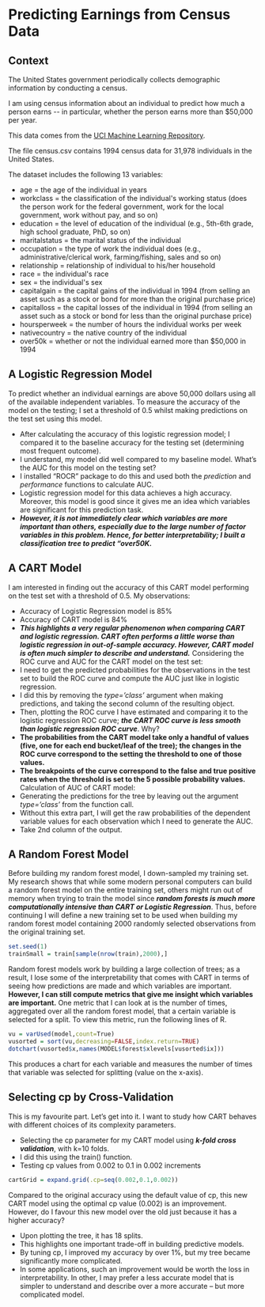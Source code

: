 # Predicting Earnings from Census Data
## Context
The United States government periodically collects demographic information by conducting a census.

I am using census information about an individual to predict how much a person earns -- in particular, whether the person earns more than $50,000 per year. 

This data comes from the [UCI Machine Learning Repository]( http://archive.ics.uci.edu/ml/datasets/Adult).

The file census.csv contains 1994 census data for 31,978 individuals in the United States.

The dataset includes the following 13 variables:
-	age = the age of the individual in years
-	workclass = the classification of the individual's working status (does the person work for the federal government, work for the local government, work without pay, and so on)
-	education = the level of education of the individual (e.g., 5th-6th grade, high school graduate, PhD, so on)
-	maritalstatus = the marital status of the individual
-	occupation = the type of work the individual does (e.g., administrative/clerical work, farming/fishing, sales and so on)
-	relationship = relationship of individual to his/her household
-	race = the individual's race
-	sex = the individual's sex
-	capitalgain = the capital gains of the individual in 1994 (from selling an asset such as a stock or bond for more than the original purchase price)
-	capitalloss = the capital losses of the individual in 1994 (from selling an asset such as a stock or bond for less than the original purchase price)
-	hoursperweek = the number of hours the individual works per week
-	nativecountry = the native country of the individual
-	over50k = whether or not the individual earned more than $50,000 in 1994

## A Logistic Regression Model 
To predict whether an individual earnings are above 50,000 dollars using all of the available independent variables. 
To measure the accuracy of the model on the testing; I set a threshold of 0.5 whilst making predictions on the test set using this model. 
-	After calculating the accuracy of this logistic regression model; I compared it to the baseline accuracy for the testing set (determining most frequent outcome). 
-	I understand, my model did well compared to my baseline model. What’s the AUC for this model on the testing set? 
-	I installed “ROCR” package to do this and used both the _prediction_ and _performance_ functions to calculate AUC. 
-	Logistic regression model for this data achieves a high accuracy. Moreover, this model is good since it gives me an idea which variables are significant for this prediction task. 
-	**_However, it is not immediately clear which variables are more important than others, especially due to the large number of factor variables in this problem. Hence, for better interpretability; I built a classification tree to predict “over50K._**

## A CART Model
I am interested in finding out the accuracy of this CART model performing on the test set with a threshold of 0.5. My observations:
-	Accuracy of Logistic Regression model is 85%
-	Accuracy of CART model is 84%
-	**_This highlights a very regular phenomenon when comparing CART and logistic regression. CART often performs a little worse than logistic regression in out-of-sample accuracy. However, CART model is often much simpler to describe and understand._**
Considering the ROC curve and AUC for the CART model on the test set:
-	I need to get the predicted probabilities for the observations in the test set to build the ROC curve and compute the AUC just like in logistic regression. 
-	I did this by removing the _type=’class’_ argument when making predictions, and taking the second column of the resulting object. 
-	Then, plotting the ROC curve I have estimated and comparing it to the logistic regression ROC curve; **_the CART ROC curve is less smooth than logistic regression ROC curve_**. Why? 
-	**The probabilities from the CART model take only a handful of values (five, one for each end bucket/leaf of the tree); the changes in the ROC curve correspond to the setting the threshold to one of those values.**
-	**The breakpoints of the curve correspond to the false and true positive rates when the threshold is set to the 5 possible probability values.**
Calculation of AUC of CART model:
-	Generating the predictions for the tree by leaving out the argument _type=’class’_ from the function call. 
-	Without this extra part, I will get the raw probabilities of the dependent variable values for each observation which I need to generate the AUC. 
-	Take 2nd column of the output. 

## A Random Forest Model 
Before building my random forest model, I down-sampled my training set. My research shows that while some modern personal computers can build a random forest model on the entire training set, others might run out of memory when trying to train the model since **_random forests is much more computationally intensive than CART or Logistic Regression_**. Thus, before continuing I will define a new training set to be used when building my random forest model containing 2000 randomly selected observations from the original training set. 

```r
set.seed(1)
trainSmall = train[sample(nrow(train),2000),]
```


Random forest models work by building a large collection of trees; as a result, I lose some of the interpretability that comes with CART in terms of seeing how predictions are made and which variables are important. **However, I can still compute metrics that give me insight which variables are important.**
One metric that I can look at is the number of times, aggregated over all the random forest model, that a certain variable is selected for a split. To view this metric, run the following lines of R. 

```r
vu = varUsed(model,count=True)
vusorted = sort(vu,decreasing=FALSE,index.return=TRUE)
dotchart(vusorted$x,names(MODEL$forest$xlevels[vusorted$ix]))
```

This produces a chart for each variable and measures the number of times that variable was selected for splitting (value on the x-axis). 


## Selecting cp by Cross-Validation
This is my favourite part. Let’s get into it. 
I want to study how CART behaves with different choices of its complexity parameters. 
-	Selecting the cp parameter for my CART model using **_k-fold cross validation_**, with k=10 folds. 
-	I did this using the train() function. 
-	Testing cp values from 0.002 to 0.1 in 0.002 increments

```r
cartGrid = expand.grid(.cp=seq(0.002,0.1,0.002))
```


Compared to the original accuracy using the default value of cp, this new CART model using the optimal cp value (0.002) is an improvement. However, do I favour this new model over the old just because it has a higher accuracy? 
-	Upon plotting the tree, it has 18 splits. 
-	This highlights one important trade-off in building predictive models. 
-	By tuning cp, I improved my accuracy by over 1%, but my tree became significantly more complicated. 
-	In some applications, such an improvement would be worth the loss in interpretability. In other, I may prefer a less accurate model that is simpler to understand and describe over a more accurate – but more complicated model. 


